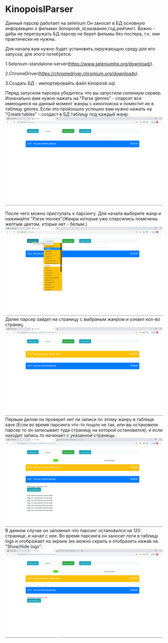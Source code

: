 # KinopoislParser
Данный парсер работает на selenium Он заносит в БД основную информацию о фильмах (kinopoisk_id,название,год,рейтинг).
Важно - дабы не перегружать БД парсер не берет фильмы без постера, т.к. они практически не нужны.

Для начала вам нужно будет установить окружающую среду для его запуска, для этого потебуется:

1.Selenium-standalone-server(https://www.seleniumhq.org/download/).

2.ChromeDriver(https://chromedriver.chromium.org/downloads).

3.Создать БД - импортировайть файл kinopoisk.sql.

Перед запуском парсера убедитесь что вы запустили селениум сервер.
Изначально вам нужно нажать на "Parse genres" - спарсит все имеющиеся на данный момент жанры с кинопоиска и поместит их в таблицу genres. 
Если это пройзошло успешно вам нужно нажать на "Create tables" - создаст в БД таблицу под каждый жанр.
![](images/1.png)

После чего можно приступать к парсингу. Для начала выберите жанр и нажимайте "Parse movies"(Жанры которые уже спарсились помечены желтым цветом,
кторые нет - белым.)
![](images/2.png)
Далее парсер зайдет на страницу с выбраным жанром и узнаел кол-во страниц
![](images/3.png)
Первым делом он проверит нет ли записи по этому жанру в таблице save (Если во время парсинга что-то пошло не так, или вы остановили парсер
то он записывает туда страницу на которой остановился), и если находит запись то начинает с указанной страницы .
![](images/4.png)
В данном случае он запомнил что парсинг остановился на 120 странице, и начал с нее. 
Во время парсинга он заносит логи в таблицу logs и отображает на экране (их можно скрыть и отобразить нажав на "Show/hide logs".
![](images/5.png)
